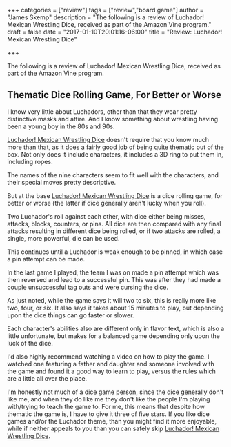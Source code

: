 +++
categories = ["review"]
tags = ["review","board game"]
author = "James Skemp"
description = "The following is a review of Luchador! Mexican Wrestling Dice, received as part of the Amazon Vine program."
draft = false
date = "2017-01-10T20:01:16-06:00"
title = "Review: Luchador! Mexican Wrestling Dice"

+++

The following is a review of Luchador! Mexican Wrestling Dice, received as part of the Amazon Vine program.

## Thematic Dice Rolling Game, For Better or Worse

I know very little about Luchadors, other than that they wear pretty distinctive masks and attire. And I know something about wrestling having been a young boy in the 80s and 90s.

[Luchador! Mexican Wrestling Dice][review] doesn't require that you know much more than that, as it does a fairly good job of being quite thematic out of the box. Not only does it include characters, it includes a 3D ring to put them in, including ropes.

The names of the nine characters seem to fit well with the characters, and their special moves pretty descriptive.

But at the base [Luchador! Mexican Wrestling Dice][review] is a dice rolling game, for better or worse (the latter if dice generally aren't lucky when you roll).

Two Luchador's roll against each other, with dice either being misses, attacks, blocks, counters, or pins. All dice are then compared with any final attacks resulting in different dice being rolled, or if two attacks are rolled, a single, more powerful, die can be used.

This continues until a Luchador is weak enough to be pinned, in which case a pin attempt can be made.

In the last game I played, the team I was on made a pin attempt which was then reversed and lead to a successful pin. This was after they had made a couple unsuccessful tag outs and were cursing the dice.

As just noted, while the game says it will two to six, this is really more like two, four, or six. It also says it takes about 15 minutes to play, but depending upon the dice things can go faster or slower.

Each character's abilities also are different only in flavor text, which is also a little unfortunate, but makes for a balanced game depending only upon the luck of the dice.

I'd also highly recommend watching a video on how to play the game. I watched one featuring a father and daughter and someone involved with the game and found it a good way to learn to play, versus the rules which are a little all over the place.

I'm honestly not much of a dice game person, since the dice generally don't like me, and when they do like me they don't like the people I'm playing with/trying to teach the game to. For me, this means that despite how thematic the game is, I have to give it three of five stars. If you like dice games and/or the Luchador theme, than you might find it more enjoyable, while if neither appeals to you than you can safely skip [Luchador! Mexican Wrestling Dice][review].

[review]: http://amzn.to/2iegtO5
